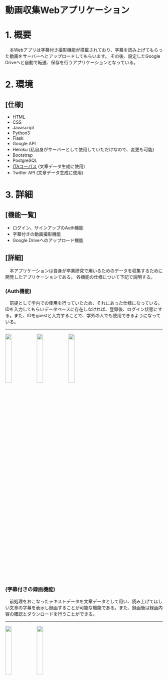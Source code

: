 # 動画収集Webアプリケーション

# 1. 概要
　本Webアプリは字幕付き撮影機能が搭載されており、字幕を読み上げてもらった動画をサーバーへとアップロードしてもらいます。
その後、設定したGoogle Driveへと自動で転送、保存を行うアプリケーションとなっている。

# 2. 環境
## [仕様]
- HTML
- CSS
- Javascript
- Python3
- Flask
- Google API
- Heroku (私自身がサーバーとして使用していただけなので、変更も可能)
- Bootstrap
- PostgreSQL
- [ITAコーパス](https://github.com/mmorise/ita-corpus) (文章データ生成に使用)
- Twitter API (文章データ生成に使用)

# 3. 詳細
## [機能一覧]
- ログイン、サインアップのAuth機能
- 字幕付きの動画撮影機能
- Google Driveへのアップロード機能

## [詳細]
　本アプリケーションは自身が卒業研究で用いるためのデータを収集するために開発したアプリケーションである。
各機能の仕様について下記で説明する。

### (Auth機能)
　前提として学内での使用を行っていたため、それにあった仕様になっている。
IDを入力してもらいデータベースに存在しなければ、登録後、ログイン状態にする。また、IDをguestと入力することで、学外の人でも使用できるようになっている。

---
<img src="https://user-images.githubusercontent.com/57441203/199726543-bbb34768-f1c1-4550-9018-5b30867dfda3.PNG" width="20%"><img src="https://user-images.githubusercontent.com/57441203/199733701-0b58d7e1-63ea-4022-87de-ed9057264489.PNG" width="20%"><img src="https://user-images.githubusercontent.com/57441203/199733835-d774037f-d0ce-4713-b856-72b81b336251.PNG" width="20%">


### (字幕付きの録画機能)
　前処理をおこなったテキストデータを文章データとして用い、読み上げてほしい文章の字幕を表示し録画することが可能な機能である。また、録画後は録画内容の確認とダウンロードを行うことができる。

---
<img src="https://user-images.githubusercontent.com/57441203/199732099-5a14103e-4c8b-47be-8224-ea528485f7b4.jpg" width="20%"><img src="https://user-images.githubusercontent.com/57441203/199733099-b88cb4a4-5a9b-4389-8ab9-7991023a83a0.PNG" width="20%">

